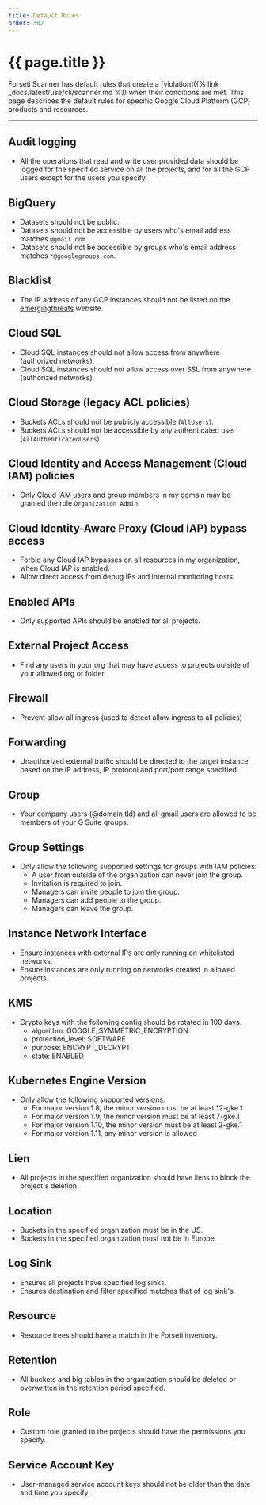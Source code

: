 ```yaml
---
title: Default Rules
order: 302
---
```


# {{ page.title }}

Forseti Scanner has default rules that create a
[violation]({% link _docs/latest/use/cli/scanner.md %}) when their conditions are met.
This page describes the default rules for specific Google Cloud Platform (GCP) products and
resources.

---

## Audit logging
  * All the operations that read and write user provided data should be logged
    for the specified service on all the projects, and for all the GCP users 
    except for the users you specify.
  
## BigQuery
  * Datasets should not be public.
  * Datasets should not be accessible by users who's email address matches `@gmail.com`.
  * Datasets should not be accessible by groups who's email address matches `*@googlegroups.com`.

## Blacklist
  * The IP address of any GCP instances should not be listed on
  the [emergingthreats](https://rules.emergingthreats.net/fwrules/emerging-Block-IPs.txt) website.

## Cloud SQL
  * Cloud SQL instances should not allow access from anywhere (authorized networks).
  * Cloud SQL instances should not allow access over SSL from anywhere (authorized networks).
  
## Cloud Storage (legacy ACL policies)
  * Buckets ACLs should not be publicly accessible (`AllUsers`).
  * Buckets ACLs should not be accessible by any authenticated user (`AllAuthenticatedUsers`).

## Cloud Identity and Access Management (Cloud IAM) policies
  * Only Cloud IAM users and group members in my domain may be granted the role `Organization Admin`.

## Cloud Identity-Aware Proxy (Cloud IAP) bypass access
  * Forbid any Cloud IAP bypasses on all resources in my organization, when Cloud IAP is enabled.
  * Allow direct access from debug IPs and internal monitoring hosts.

## Enabled APIs
  * Only supported APIs should be enabled for all projects.
  
## External Project Access
  * Find any users in your org that may have access to projects outside of your allowed org or folder.
  
## Firewall
  * Prevent allow all ingress (used to detect allow ingress to all policies)

## Forwarding
  * Unauthorized external traffic should be directed to the target instance 
  based on the IP address, IP protocol and port/port range specified.
  
## Group
  * Your company users (@domain.tld) and all gmail users are allowed to be members of your G Suite
  groups.
  
## Group Settings
  * Only allow the following supported settings for groups with IAM policies:
    * A user from outside of the organization can never join the group.
    * Invitation is required to join.
    * Managers can invite people to join the group.
    * Managers can add people to the group.
    * Managers can leave the group.
  
## Instance Network Interface
  * Ensure instances with external IPs are only running on whitelisted networks.
  * Ensure instances are only running on networks created in allowed projects.
  
## KMS
  * Crypto keys with the following config should be rotated in 100 days.
    * algorithm: GOOGLE_SYMMETRIC_ENCRYPTION
    * protection_level: SOFTWARE
    * purpose: ENCRYPT_DECRYPT
    * state: ENABLED
    
## Kubernetes Engine Version
  * Only allow the following supported versions:
    * For major version 1.8, the minor version must be at least 12-gke.1
    * For major version 1.9, the minor version must be at least 7-gke.1
    * For major version 1.10, the minor version must be at least 2-gke.1
    * For major version 1.11, any minor version is allowed
    
## Lien
  * All projects in the specified organization should have liens to block
    the project's deletion.
    
## Location
  * Buckets in the specified organization must be in the US.
  * Buckets in the specified organization must not be in Europe.       
  
## Log Sink
  * Ensures all projects have specified log sinks.
  * Ensures destination and filter specified matches that of log sink's. 
  
## Resource
  * Resource trees should have a match in the Forseti inventory.

## Retention
  * All buckets and big tables in the organization should be deleted or 
    overwritten in the retention period specified.
  
## Role
  * Custom role granted to the projects should have the permissions you specify.

## Service Account Key
  * User-managed service account keys should not be older than the date and time you specify.
